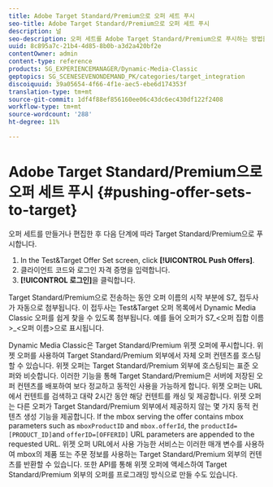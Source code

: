 ```yaml
---
title: Adobe Target Standard/Premium으로 오퍼 세트 푸시
seo-title: Adobe Target Standard/Premium으로 오퍼 세트 푸시
description: 널
seo-description: 오퍼 세트를 Adobe Target Standard/Premium으로 푸시하는 방법을 알아봅니다.
uuid: 8c895a7c-21b4-4d85-8b0b-a3d2a420bf2e
contentOwner: admin
content-type: reference
products: SG_EXPERIENCEMANAGER/Dynamic-Media-Classic
geptopics: SG_SCENESEVENONDEMAND_PK/categories/target_integration
discoiquuid: 39a05654-4f66-4f1e-aec5-ebe6d174353f
translation-type: tm+mt
source-git-commit: 1df4f88ef856160ee06c43dc6ec430df122f2408
workflow-type: tm+mt
source-wordcount: '288'
ht-degree: 11%

---
```



# Adobe Target Standard/Premium으로 오퍼 세트 푸시 {#pushing-offer-sets-to-target}

오퍼 세트를 만들거나 편집한 후 다음 단계에 따라 Target Standard/Premium으로 푸시합니다.

1. In the Test&amp;Target Offer Set screen, click **[!UICONTROL Push Offers]**.
1. 클라이언트 코드와 로그인 자격 증명을 입력합니다.
1. **[!UICONTROL 로그인]**&#x200B;을 클릭합니다.

Target Standard/Premium으로 전송하는 동안 오퍼 이름의 시작 부분에 S7_ 접두사가 자동으로 첨부됩니다. 이 접두사는 Test&amp;Target 오퍼 목록에서 Dynamic Media Classic 오퍼를 쉽게 찾을 수 있도록 첨부됩니다. 예를 들어 오퍼가 S7_&lt;오퍼 집합 이름>_&lt;오퍼 이름>으로 표시됩니다.

Dynamic Media Classic은 Target Standard/Premium 위젯 오퍼에 푸시합니다. 위젯 오퍼를 사용하여 Target Standard/Premium 외부에서 자체 오퍼 컨텐츠를 호스팅할 수 있습니다. 위젯 오퍼는 Target Standard/Premium 외부에 호스팅되는 표준 오퍼와 비슷합니다. 이러한 기능을 통해 Target Standard/Premium은 서버에 저장된 오퍼 컨텐츠를 배포하여 보다 정교하고 동적인 사용을 가능하게 합니다. 위젯 오퍼는 URL에서 컨텐트를 검색하고 대략 2시간 동안 해당 컨텐트를 캐싱 및 제공합니다. 위젯 오퍼는 다른 오퍼가 Target Standard/Premium 외부에서 제공하지 않는 몇 가지 동적 컨텐츠 생성 기능을 제공합니다. If the mbox serving the offer contains mbox parameters such as `mboxProductID` and `mbox.offerId`, the `productId=[PRODUCT_ID]`and `offerID=[OFFERID]` URL parameters are appended to the requested URL. 위젯 오퍼 URL에서 사용 가능한 서비스는 이러한 매개 변수를 사용하여 mbox의 제품 또는 주문 정보를 사용하는 Target Standard/Premium 외부의 컨텐츠를 반환할 수 있습니다. 또한 API를 통해 위젯 오퍼에 액세스하여 Target Standard/Premium 외부의 오퍼를 프로그래밍 방식으로 만들 수도 있습니다.

